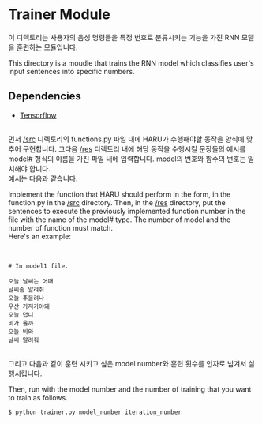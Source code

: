 Trainer Module
===============================================================================

이 디렉토리는 사용자의 음성 명령들을 특정 번호로 분류시키는 기능을 가진 RNN 모델을 훈련하는 모듈입니다. </br>

This directory is a moudle that trains the RNN model which classifies user's input sentences into specific numbers.

## Dependencies
- [Tensorflow](https://www.tensorflow.org/)


##
먼저 [/src](https://github.com/CNUPiedPiper/HARU/tree/master/src/) 디렉토리의  functions.py 파일 내에 HARU가 수행해야할 동작을 양식에 맞추어 구현합니다. 그다음 [/res](https://github.com/CNUPiedPiper/HARU/tree/master/src/trainer/res) 디렉토리 내에 해당 동작을 수행시킬 문장들의 예시를 model# 형식의 이름을 가진 파일 내에 입력합니다. model의 번호와 함수의 번호는 일치해야 합니다.</br>
예시는 다음과 같습니다.</br>

Implement the function that HARU should perform in the form, in the function.py in the [/src](https://github.com/CNUPiedPiper/HARU/tree/master/src/) directory. Then, in the [/res](https://github.com/CNUPiedPiper/HARU/tree/master/src/trainer/res) directory, put the sentences to execute the previously implemented function number in the file with the name of the model# type. The number of model and the number of function must match.</br>
Here's an example:

</br>

``` 
# In model1 file.

오늘 날씨는 어때
날씨좀 알려줘
오늘 추울려나
우산 가져가야돼
오늘 덥니
비가 올까
오늘 비와
날씨 알려줘
```

##
그리고 다음과 같이 훈련 시키고 싶은 model number와 훈련 횟수를 인자로 넘겨서 실행시킵니다.</br>

Then, run with the model number and the number of training that you want to train as follows.

``` bash
$ python trainer.py model_number iteration_number
``` 
